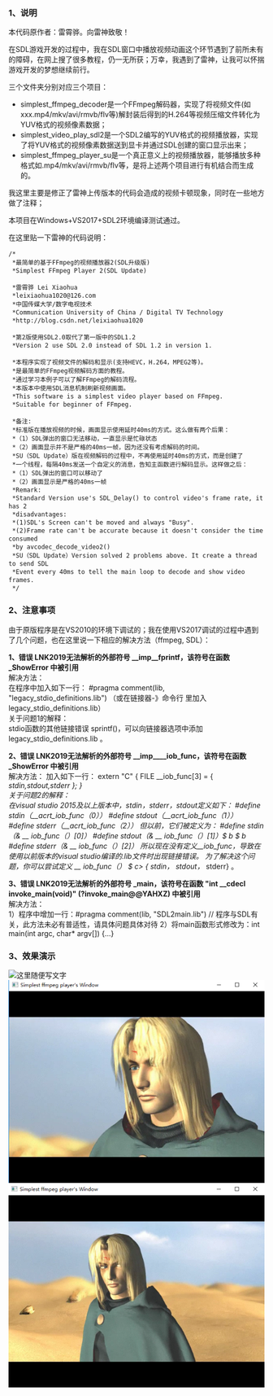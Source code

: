 ### 1、说明
本代码原作者：雷霄骅。向雷神致敬！  

在SDL游戏开发的过程中，我在SDL窗口中播放视频动画这个环节遇到了前所未有的障碍，在网上搜了很多教程，仍一无所获；万幸，我遇到了雷神，让我可以怀揣游戏开发的梦想继续前行。  

三个文件夹分别对应三个项目：  
* simplest_ffmpeg_decoder是一个FFmpeg解码器，实现了将视频文件(如xxx.mp4/mkv/avi/rmvb/flv等)解封装后得到的H.264等视频压缩文件转化为YUV格式的视频像素数据；  
* simplest_video_play_sdl2是一个SDL2编写的YUV格式的视频播放器，实现了将YUV格式的视频像素数据送到显卡并通过SDL创建的窗口显示出来；  
* simplest_ffmpeg_player_su是一个真正意义上的视频播放器，能够播放多种格式如.mp4/mkv/avi/rmvb/flv等，是将上述两个项目进行有机结合而生成的。  

我这里主要是修正了雷神上传版本的代码会造成的视频卡顿现象，同时在一些地方做了注释；  

本项目在Windows+VS2017+SDL2环境编译测试通过。  

在这里贴一下雷神的代码说明：  

```
/*  
 *最简单的基于FFmpeg的视频播放器2(SDL升级版)  
 *Simplest FFmpeg Player 2(SDL Update)  
 
 *雷霄骅 Lei Xiaohua  
 *leixiaohua1020@126.com  
 *中国传媒大学/数字电视技术  
 *Communication University of China / Digital TV Technology  
 *http://blog.csdn.net/leixiaohua1020  
 
 *第2版使用SDL2.0取代了第一版中的SDL1.2  
 *Version 2 use SDL 2.0 instead of SDL 1.2 in version 1.  
 
 *本程序实现了视频文件的解码和显示(支持HEVC，H.264，MPEG2等)。  
 *是最简单的FFmpeg视频解码方面的教程。  
 *通过学习本例子可以了解FFmpeg的解码流程。  
 *本版本中使用SDL消息机制刷新视频画面。  
 *This software is a simplest video player based on FFmpeg.  
 *Suitable for beginner of FFmpeg.  
 
 *备注:  
 *标准版在播放视频的时候，画面显示使用延时40ms的方式。这么做有两个后果：  
 *（1）SDL弹出的窗口无法移动，一直显示是忙碌状态  
 *（2）画面显示并不是严格的40ms一帧，因为还没有考虑解码的时间。  
 *SU（SDL Update）版在视频解码的过程中，不再使用延时40ms的方式，而是创建了  
 *一个线程，每隔40ms发送一个自定义的消息，告知主函数进行解码显示。这样做之后：  
 *（1）SDL弹出的窗口可以移动了  
 *（2）画面显示是严格的40ms一帧  
 *Remark:  
 *Standard Version use's SDL_Delay() to control video's frame rate, it has 2  
 *disadvantages:  
 *(1)SDL's Screen can't be moved and always "Busy".  
 *(2)Frame rate can't be accurate because it doesn't consider the time consumed  
 *by avcodec_decode_video2()  
 *SU（SDL Update）Version solved 2 problems above. It create a thread to send SDL  
 *Event every 40ms to tell the main loop to decode and show video frames.  
 */  
```
 
### 2、注意事项
由于原版程序是在VS2010的环境下调试的；我在使用VS2017调试的过程中遇到了几个问题，也在这里说一下相应的解决方法（ffmpeg, SDL）：

**1、错误 LNK2019无法解析的外部符号 __imp__fprintf，该符号在函数 _ShowError 中被引用**  
解决方法：  
在程序中加入如下一行：
#pragma comment(lib, "legacy_stdio_definitions.lib")
（或在链接器-》命令行 里加入legacy_stdio_definitions.lib）  
关于问题1的解释：  
stdio函数的其他链接错误 sprintf()，可以向链接器选项中添加 legacy_stdio_definitions.lib 。

**2、错误 LNK2019无法解析的外部符号 __imp____iob_func，该符号在函数 _ShowError 中被引用**  
解决方法：
加入如下一行：
extern "C" { FILE __iob_func[3] = { *stdin,*stdout,*stderr }; }  
关于问题2的解释：  
在visual studio 2015及以上版本中，stdin，stderr，stdout定义如下：
#define stdin（__acrt_iob_func（0））
#define stdout（__acrt_iob_func（1））
#define stderr（__acrt_iob_func（2））
但以前，它们被定义为：
#define stdin （& __ iob_func（）[0]）
#define stdout（& __ iob_func（）[1]）$ b $ b #define stderr（& __ iob_func（）[2]）
所以现在没有定义__iob_func，导致在使用以前版本的visual studio编译的.lib文件时出现链接错误。
为了解决这个问题，你可以尝试定义 __ iob_func（） $ c> {* stdin，* stdout，* stderr} 。

**3、错误 LNK2019无法解析的外部符号 _main，该符号在函数 "int __cdecl invoke_main(void)" (?invoke_main@@YAHXZ) 中被引用**  
解决方法：  
1）程序中增加一行：#pragma comment(lib, "SDL2main.lib") // 程序与SDL有关，此方法未必有普适性，请具体问题具体对待
2）将main函数形式修改为：int main(int argc, char* argv[]) {...}


### 3、效果演示
![这里随便写文字](https://github.com/clw5180/SDL_ffmpeg_player/blob/master/screenshot/1.bmp)
![这里随便写文字](https://github.com/clw5180/SDL_ffmpeg_player/blob/master/screenshot/2.bmp)
![这里随便写文字](https://github.com/clw5180/SDL_ffmpeg_player/blob/master/screenshot/3.png)
